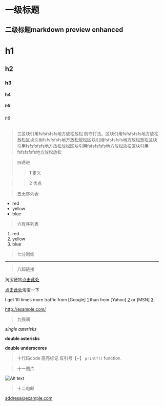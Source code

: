 一级标题
======================
二级标题markdown preview enhanced
---------------------


# h1 
## h2
### h3
#### h4
##### h5
###### h6


>三区块引用fsfsfsfsfs地方放松放松 防守打法。区块引用fsfsfsfsfs地方放松放松区块引用fsfsfsfsfs地方放松放松区块引用fsfsfsfsfs地方放松放松区块引用fsfsfsfsfs地方放松放松区块引用fsfsfsfsfs地方放松放松区块引用fsfsfsfsfs地方放松放松


>四递进
>>1 定义

>>2 优点

>五无序列表
* red
* yellow
* blue

>六有序列表
1. red
2. yellow
3. blue

>七分割线
***
>八超链接

淘宝链接[点击此处](http://taobao.com/ "taobao")

[点击此处](http://taobao.com)淘宝一下

I get 10 times more traffic from [Google] [1] than from
[Yahoo] [2] or [MSN] [3].

  [1]: http://google.com/        "Google"
  [2]: http://search.yahoo.com/  "Yahoo Search"
  [3]: http://search.msn.com/    "MSN Search"

  <http://example.com/>


>九强调

*single asterisks*

**double asterisks**

__double underscores__

>十代码code 高亮标记
反引号【~】 `printf()` function.

>十一图片

![Alt text](/path/to/img.jpg)


>十二电邮

<address@example.com>

